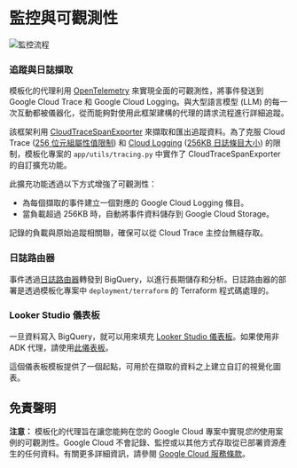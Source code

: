 # 監控與可觀測性

![監控流程](https://storage.googleapis.com/github-repo/generative-ai/sample-apps/e2e-gen-ai-app-starter-pack/monitoring_flow.png)

### 追蹤與日誌擷取

模板化的代理利用 [OpenTelemetry](https://opentelemetry.io/) 來實現全面的可觀測性，將事件發送到 Google Cloud Trace 和 Google Cloud Logging。與大型語言模型 (LLM) 的每一次互動都被儀器化，從而能夠對使用此框架建構的代理的請求流程進行詳細追蹤。

該框架利用 [CloudTraceSpanExporter](https://cloud.google.com/python/docs/reference/spanner/latest/opentelemetry-tracing) 來擷取和匯出追蹤資料。為了克服 Cloud Trace ([256 位元組屬性值限制](https://cloud.google.com/trace/docs/quotas#limits_on_spans)) 和 [Cloud Logging](https://cloud.google.com/logging/quotas) ([256KB 日誌條目大小](https://cloud.google.com/logging/quotas)) 的限制，模板化專案的 `app/utils/tracing.py` 中實作了 CloudTraceSpanExporter 的自訂擴充功能。

此擴充功能透過以下方式增強了可觀測性：

- 為每個擷取的事件建立一個對應的 Google Cloud Logging 條目。
- 當負載超過 256KB 時，自動將事件資料儲存到 Google Cloud Storage。

記錄的負載與原始追蹤相關聯，確保可以從 Cloud Trace 主控台無縫存取。

### 日誌路由器

事件透過[日誌路由器](https://cloud.google.com/logging/docs/routing/overview)轉發到 BigQuery，以進行長期儲存和分析。日誌路由器的部署是透過模板化專案中 `deployment/terraform` 的 Terraform 程式碼處理的。

### Looker Studio 儀表板

一旦資料寫入 BigQuery，就可以用來填充 [Looker Studio 儀表板](https://lookerstudio.google.com/c/reporting/46b35167-b38b-4e44-bd37-701ef4307418/page/tEnnC)。如果使用非 ADK 代理，請使用[此儀表板](https://lookerstudio.google.com/c/reporting/fa742264-4b4b-4c56-81e6-a667dd0f853f/page/tEnnC)。

這個儀表板模板提供了一個起點，可用於在擷取的資料之上建立自訂的視覺化圖表。

## 免責聲明

**注意：** 模板化的代理旨在讓您能夠在您的 Google Cloud 專案中實現*您的*使用案例的可觀測性。Google Cloud 不會記錄、監控或以其他方式存取從已部署資源產生的任何資料。有關更多詳細資訊，請參閱 [Google Cloud 服務條款](https://cloud.google.com/terms/service-terms)。
